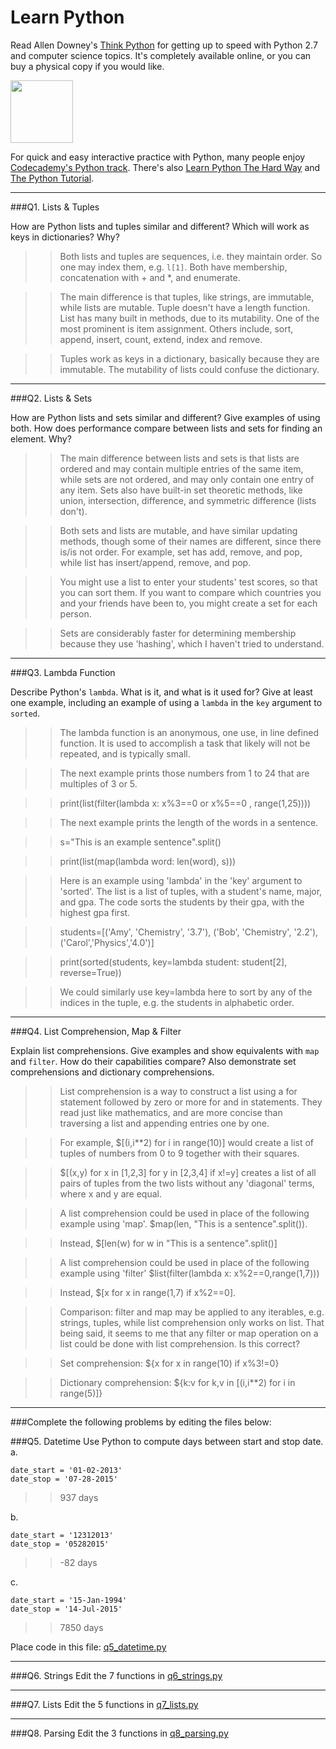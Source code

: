 # Learn Python

Read Allen Downey's [Think Python](http://www.greenteapress.com/thinkpython/) for getting up to speed with Python 2.7 and computer science topics. It's completely available online, or you can buy a physical copy if you would like.

<a href="http://www.greenteapress.com/thinkpython/"><img src="img/think_python.png" style="width: 100px;" target="_blank"></a>

For quick and easy interactive practice with Python, many people enjoy [Codecademy's Python track](http://www.codecademy.com/en/tracks/python). There's also [Learn Python The Hard Way](http://learnpythonthehardway.org/book/) and [The Python Tutorial](https://docs.python.org/2/tutorial/).

---

###Q1. Lists &amp; Tuples

How are Python lists and tuples similar and different? Which will work as keys in dictionaries? Why?

>> Both lists and tuples are sequences, i.e. they maintain order. So one may index them, e.g. ```l[1]```. Both have membership, concatenation with + and *, and enumerate.

>> The main difference is that tuples, like strings, are immutable, while lists are mutable. Tuple doesn't have a length function. List has many built in methods, due to its mutability. One of the most prominent is item assignment. Others include, sort, append, insert, count, extend, index and remove.

>> Tuples work as keys in a dictionary, basically because they are immutable. The mutability of lists could confuse the dictionary.

---

###Q2. Lists &amp; Sets

How are Python lists and sets similar and different? Give examples of using both. How does performance compare between lists and sets for finding an element. Why?

>> The main difference between lists and sets is that lists are ordered and may contain multiple entries of the same item, while sets are not ordered, and may only contain one entry of any item. Sets also have built-in set theoretic methods, like union, intersection, difference, and symmetric difference (lists don't). 

>> Both sets and lists are mutable, and have similar updating methods, though some of their names are different, since there is/is not order. For example, set has add, remove, and pop, while list has insert/append, remove, and pop.

>> You might use a list to enter your students' test scores, so that you can sort them. If you want to compare which countries you and your friends have been to, you might create a set for each person.

>> Sets are considerably faster for determining membership because they use 'hashing', which I haven't tried to understand.

---

###Q3. Lambda Function

Describe Python's `lambda`. What is it, and what is it used for? Give at least one example, including an example of using a `lambda` in the `key` argument to `sorted`.

>> The lambda function is an anonymous, one use, in line defined function. It is used to accomplish a task that likely will not be repeated, and is typically small.

>> The next example prints those numbers from 1 to 24 that are multiples of 3 or 5. 

>> print(list(filter(lambda x: x%3==0 or x%5==0 , range(1,25))))

>> The next example prints the length of the words in a sentence.

>> s="This is an example sentence".split()

>> print(list(map(lambda word: len(word), s))) 

>> Here is an example using 'lambda' in the 'key' argument to 'sorted'. The list is a list of tuples, with a student's name, major, and gpa. The code sorts the students by their gpa, with the highest gpa first.

>> students=[('Amy', 'Chemistry', '3.7'), ('Bob', 'Chemistry', '2.2'), ('Carol','Physics','4.0')]

>>print(sorted(students, key=lambda student: student[2], reverse=True))

>> We could similarly use key=lambda here to sort by any of the indices in the tuple, e.g. the students in alphabetic order.

---

###Q4. List Comprehension, Map &amp; Filter

Explain list comprehensions. Give examples and show equivalents with `map` and `filter`. How do their capabilities compare? Also demonstrate set comprehensions and dictionary comprehensions.

>> List comprehension is a way to construct a list using a for statement followed by zero or more for and in statements. They read just like mathematics, and are more concise than traversing a list and appending entries one by one.

>> For example, $[(i,i**2) for i in range(10)] would create a list of tuples of  numbers from 0 to 9 together with their squares.

>> $[(x,y) for x in [1,2,3] for y in [2,3,4] if x!=y] creates a list of all pairs of tuples from the two lists without any 'diagonal' terms, where x and y are equal.

>> A list comprehension could be used in place of the following example using 'map'. $map(len, "This is a sentence".split()).

>> Instead, $[len(w) for w in "This is a sentence".split()]

>> A list comprehension could be used in place of the following example using 'filter' $list(filter(lambda x: x%2==0,range(1,7)))

>> Instead, $[x for x in range(1,7) if x%2==0].

>> Comparison: filter and map may be applied to any iterables, e.g. strings, tuples, while list comprehension only works on list. That being said, it seems to me that any filter or map operation on a list could be done with list comprehension. Is this correct? 

>> Set comprehension: ${x for x in range(10) if x%3!=0}

>> Dictionary comprehension: ${k:v for k,v in [(i,i**2) for i in range(5)]}

---

###Complete the following problems by editing the files below:

###Q5. Datetime
Use Python to compute days between start and stop date.   
a.  

```
date_start = '01-02-2013'    
date_stop = '07-28-2015'
```

>> 937 days

b.  
```
date_start = '12312013'  
date_stop = '05282015'  
```

>> -82 days

c.  
```
date_start = '15-Jan-1994'      
date_stop = '14-Jul-2015'  
```

>> 7850 days

Place code in this file: [q5_datetime.py](python/q5_datetime.py)

---

###Q6. Strings
Edit the 7 functions in [q6_strings.py](python/q6_strings.py)

---

###Q7. Lists
Edit the 5 functions in [q7_lists.py](python/q7_lists.py)

---

###Q8. Parsing
Edit the 3 functions in [q8_parsing.py](python/q8_parsing.py)





